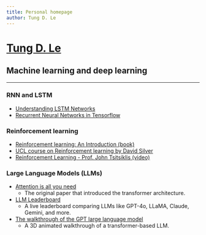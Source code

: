 ```yaml
---
title: Personal homepage
author: Tung D. Le
---
```


# [Tung D. Le](index.md)
 
## Machine learning and deep learning
_____________________________________

### RNN and LSTM
- [Understanding LSTM Networks](http://colah.github.io/posts/2015-08-Understanding-LSTMs/)
- [Recurrent Neural Networks in Tensorflow](https://r2rt.com/recurrent-neural-networks-in-tensorflow-i.html)


### Reinforcement learning
- [Reinforcement learning: An Introduction (book)](https://mitpress.mit.edu/books/reinforcement-learning-second-edition)
- [UCL course on Reinforcement learning by David Silver](https://www.davidsilver.uk/teaching/)
- [Reinforcement Learning - Prof. John Tsitsiklis (video)](https://www.youtube.com/watch?v=fbmAsxbLal0)

### Large Language Models (LLMs)
- [Attention is all you need](https://arxiv.org/abs/1706.03762)
  - The original paper that introduced the transformer architecture.
- [LLM Leaderboard](https://llm-stats.com/)
  - A live leaderboard comparing LLMs like GPT-4o, LLaMA, Claude, Gemini, and more.
- [The walkthrough of the GPT large language model](https://bbycroft.net/llm)
  - A 3D animated walkthrough of a transformer-based LLM.
